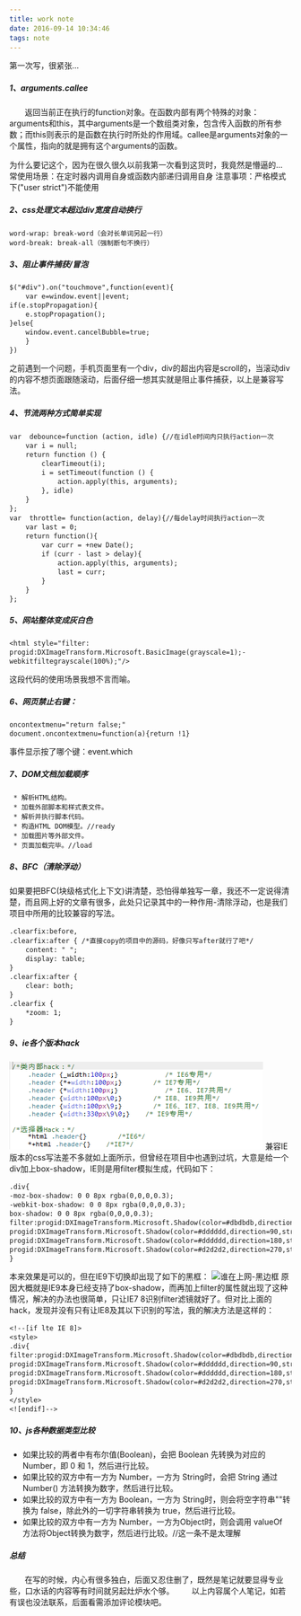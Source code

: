 ```yaml
---
title: work note
date: 2016-09-14 10:34:46
tags: note
---
```

第一次写，很紧张...
##### 1、arguments.callee
 &#160; &#160; &#160; &#160;返回当前正在执行的function对象。在函数内部有两个特殊的对象：arguments和this，其中arguments是一个数组类对象，包含传入函数的所有参数；而this则表示的是函数在执行时所处的作用域。callee是arguments对象的一个属性，指向的就是拥有这个arguments的函数。

为什么要记这个，因为在很久很久以前我第一次看到这货时，我竟然是懵逼的...
常使用场景：在定时器内调用自身或函数内部递归调用自身
注意事项：严格模式下("user strict")不能使用

<!--more-->

##### 2、css处理文本超过div宽度自动换行
```
word-wrap: break-word（会对长单词另起一行）
word-break: break-all（强制断句不换行）
```
##### 3、阻止事件捕获/冒泡
```
$("#div").on("touchmove",function(event){
    var e=window.event||event;
if(e.stopPropagation){
    e.stopPropagation();
}else{
    window.event.cancelBubble=true;
	}
})
```
之前遇到一个问题，手机页面里有一个div，div的超出内容是scroll的，当滚动div的内容不想页面跟随滚动，后面仔细一想其实就是阻止事件捕获，以上是兼容写法。

##### 4、节流两种方式简单实现
```
var  debounce=function (action, idle) {//在idle时间内只执行action一次
    var i = null;
    return function () {
        clearTimeout(i);
        i = setTimeout(function () {
            action.apply(this, arguments);
        }, idle)
    }
};
var  throttle= function(action, delay){//每delay时间执行action一次
    var last = 0;
    return function(){
        var curr = +new Date();
        if (curr - last > delay){
            action.apply(this, arguments);
            last = curr;
        }
    }
};
```
##### 5、网站整体变成灰白色
```
<html style="filter: progid:DXImageTransform.Microsoft.BasicImage(grayscale=1);-webkitfiltegrayscale(100%);"/>
```
这段代码的使用场景我想不言而喻。

##### 6、网页禁止右键：
```
oncontextmenu="return false;"
document.oncontextmenu=function(a){return !1}
```
事件显示按了哪个键：event.which

##### 7、DOM文档加载顺序
```
 * 解析HTML结构。
 * 加载外部脚本和样式表文件。
 * 解析并执行脚本代码。
 * 构造HTML DOM模型。//ready
 * 加载图片等外部文件。
 * 页面加载完毕。//load
```
##### 8、BFC（清除浮动）
如果要把BFC(块级格式化上下文)讲清楚，恐怕得单独写一章，我还不一定说得清楚，而且网上好的文章有很多，此处只记录其中的一种作用-清除浮动，也是我们项目中所用的比较兼容的写法。
```
.clearfix:before,
.clearfix:after { /*直接copy的项目中的源码，好像只写after就行了吧*/
    content: " ";
    display: table;
}
.clearfix:after {
    clear: both;
}
.clearfix {
    *zoom: 1;
}
```
##### 9、ie各个版本hack

![ie 各个版本hack](/images/ie_hack.png)
兼容IE版本的css写法差不多就如上面所示，但曾经在项目中也遇到过坑，大意是给一个div加上box-shadow，IE则是用filter模拟生成，代码如下：
```
.div{
-moz-box-shadow: 0 0 8px rgba(0,0,0,0.3);
-webkit-box-shadow: 0 0 8px rgba(0,0,0,0.3);
box-shadow: 0 0 8px rgba(0,0,0,0.3);
filter:progid:DXImageTransform.Microsoft.Shadow(color=#dbdbdb,direction=0,strength=5) progid:DXImageTransform.Microsoft.Shadow(color=#dddddd,direction=90,strength=5) progid:DXImageTransform.Microsoft.Shadow(color=#dddddd,direction=180,strength=4) progid:DXImageTransform.Microsoft.Shadow(color=#d2d2d2,direction=270,strength=3); 
}
```
本来效果是可以的，但在IE9下切换却出现了如下的黑框：
![谁在上网-黑边框](/images/谁在上网-黑边框.gif)
原因大概就是IE9本身已经支持了box-shadow，而再加上filter的属性就出现了这种情况，解决的办法也很简单，只让IE7 8识别filter滤镜就好了。但对比上面的hack，发现并没有只有让IE8及其以下识别的写法，我的解决方法是这样的：
```
<!--[if lte IE 8]>
<style>
.div{
filter:progid:DXImageTransform.Microsoft.Shadow(color=#dbdbdb,direction=0,strength=5) progid:DXImageTransform.Microsoft.Shadow(color=#dddddd,direction=90,strength=5) progid:DXImageTransform.Microsoft.Shadow(color=#dddddd,direction=180,strength=4) progid:DXImageTransform.Microsoft.Shadow(color=#d2d2d2,direction=270,strength=3); 
}
</style>
<![endif]-->
```
##### 10、js各种数据类型比较
* 如果比较的两者中有布尔值(Boolean)，会把 Boolean 先转换为对应的 Number，即 0 和 1，然后进行比较。
* 如果比较的双方中有一方为 Number，一方为 String时，会把 String 通过 Number() 方法转换为数字，然后进行比较。
* 如果比较的双方中有一方为 Boolean，一方为 String时，则会将空字符串""转换为 false，除此外的一切字符串转换为 true，然后进行比较。
* 如果比较的双方中有一方为 Number，一方为Object时，则会调用 valueOf 方法将Object转换为数字，然后进行比较。//这一条不是太理解

##### 总结

&#160; &#160; &#160; &#160;在写的时候，内心有很多独白，后面又忍住删了，既然是笔记就要显得专业些，口水话的内容等有时间就另起灶炉水个够。
&#160; &#160; &#160; &#160;以上内容属个人笔记，如若有误也没法联系，后面看需添加评论模块吧。